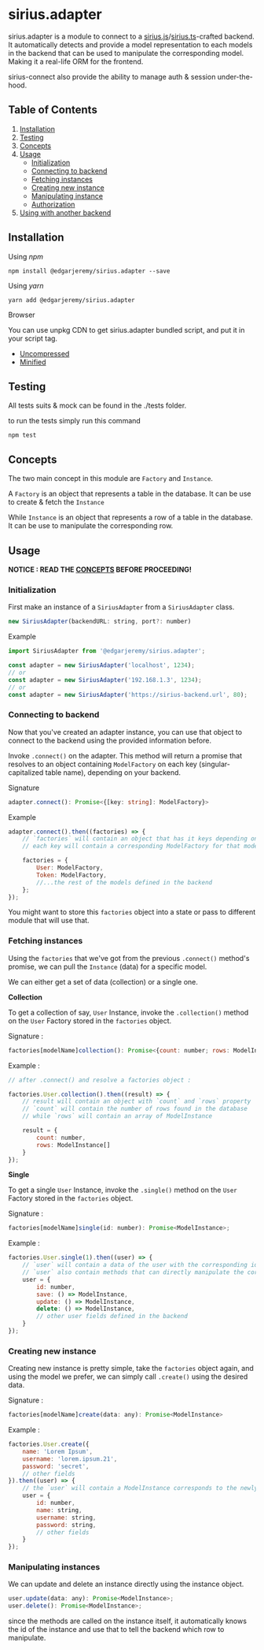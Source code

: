 # sirius.adapter

sirius.adapter is a module to connect to a [sirius.js](https://github.com/EdgarJeremy/sirius.js)/[sirius.ts](https://github.com/EdgarJeremy/sirius.ts)-crafted backend. It automatically detects and provide a model representation to each models in the backend that can be used to manipulate the corresponding model. Making it a real-life ORM for the frontend.

sirius-connect also provide the ability to manage auth & session under-the-hood.

## Table of Contents

1. [Installation](#installation)
2. [Testing](#test)
3. [Concepts](#concept)
4. [Usage](#usage)
   -  [Initialization](#usage-initialize)
   -  [Connecting to backend](#usage-fmf)
   -  [Fetching instances](#usage-fmi)
   -  [Creating new instance](#usage-cnmi)
   -  [Manipulating instance](#usage-uai)
   -  [Authorization](#usage-sad)
5. [Using with another backend]()

## Installation

Using _npm_

`npm install @edgarjeremy/sirius.adapter --save`

Using _yarn_

`yarn add @edgarjeremy/sirius.adapter`

Browser

You can use unpkg CDN to get sirius.adapter bundled script, and put it in your script tag.

-  [Uncompressed](https://unpkg.com/@edgarjeremy/sirius.adapter@latest/dist/standalone/sirius-adapter.js)
-  [Minified](https://unpkg.com/@edgarjeremy/sirius.adapter@latest/dist/standalone/sirius-adapter.min.js)

## Testing

All tests suits & mock can be found in the ./tests folder.

to run the tests simply run this command

`npm test`

## Concepts

The two main concept in this module are `Factory` and `Instance`.

A `Factory` is an object that represents a table in the database. It can be use to create & fetch the `Instance`

While `Instance` is an object that represents a row of a table in the database. It can be use to manipulate the corresponding row.

## Usage

**NOTICE : READ THE [CONCEPTS](#concepts) BEFORE PROCEEDING!**

### Initialization

First make an instance of a `SiriusAdapter` from a `SiriusAdapter` class.

```javascript
new SiriusAdapter(backendURL: string, port?: number)
```

Example

```javascript
import SiriusAdapter from '@edgarjeremy/sirius.adapter';

const adapter = new SiriusAdapter('localhost', 1234);
// or
const adapter = new SiriusAdapter('192.168.1.3', 1234);
// or
const adapter = new SiriusAdapter('https://sirius-backend.url', 80);
```

### Connecting to backend

Now that you've created an adapter instance, you can use that object to connect to the backend using the provided information before.

Invoke `.connect()` on the adapter. This method will return a promise that resolves to an object containing `ModelFactory` on each key (singular-capitalized table name), depending on your backend.

Signature

```typescript
adapter.connect(): Promise<{[key: string]: ModelFactory}>
```

Example

```javascript
adapter.connect().then((factories) => {
	// `factories` will contain an object that has it keys depending on the specified backend.
	// each key will contain a corresponding ModelFactory for that model

	factories = {
		User: ModelFactory,
		Token: ModelFactory,
		//...the rest of the models defined in the backend
	};
});
```

You might want to store this `factories` object into a state or pass to different module that will use that.

### Fetching instances

Using the `factories` that we've got from the previous `.connect()` method's promise, we can pull the `Instance` (data) for a specific model.

We can either get a set of data (collection) or a single one.

**Collection**

To get a collection of say, `User` Instance, invoke the `.collection()` method on the `User` Factory stored in the `factories` object.

Signature :
```javascript
factories[modelName]collection(): Promise<{count: number; rows: ModelInstance[]}>
```
Example :
```javascript
// after .connect() and resolve a factories object :

factories.User.collection().then((result) => {
    // result will contain an object with `count` and `rows` property
    // `count` will contain the number of rows found in the database
    // while `rows` will contain an array of ModelInstance

    result = {
        count: number,
        rows: ModelInstance[]
    }
});

```

**Single**

To get a single `User` Instance, invoke the `.single()` method on the `User` Factory stored in the `factories` object.

Signature :
```javascript
factories[modelName]single(id: number): Promise<ModelInstance>;
```
Example :
```javascript
factories.User.single(1).then((user) => {
    // `user` will contain a data of the user with the corresponding id provided in the .single() method
    // `user` also contain methods that can directly manipulate the corresponding user
    user = {
        id: number,
        save: () => ModelInstance,
        update: () => ModelInstance,
        delete: () => ModelInstance,
        // other user fields defined in the backend
    }
});
```

### Creating new instance
Creating new instance is pretty simple, take the `factories` object again, and using the model we prefer, we can simply call `.create()` using the desired data.

Signature :
```javascript
factories[modelName]create(data: any): Promise<ModelInstance>
```
Example :
```javascript
factories.User.create({
    name: 'Lorem Ipsum',
    username: 'lorem.ipsum.21',
    password: 'secret',
    // other fields
}).then((user) => {
    // the `user` will contain a ModelInstance corresponds to the newly created user with the provided data
    user = {
        id: number,
        name: string,
        username: string,
        password: string,
        // other fields
    }
});
```

### Manipulating instances

We can update and delete an instance directly using the instance object.

```javascript
user.update(data: any): Promise<ModelInstance>;
user.delete(): Promise<ModelInstance>;
```

since the methods are called on the instance itself, it automatically knows the id of the instance and use that to tell the backend which row to manipulate.